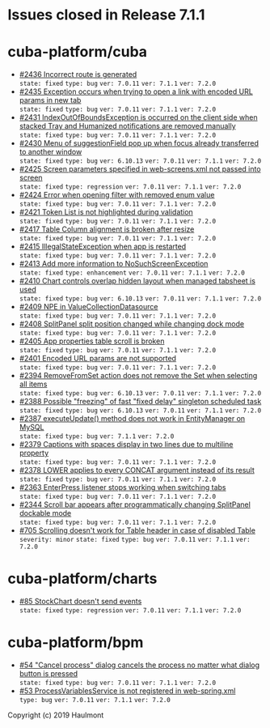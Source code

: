 # Issues closed in Release 7.1.1

# cuba-platform/cuba

* [#2436 Incorrect route is generated](https://github.com/cuba-platform/cuba/issues/2436) \
    `state: fixed` `type: bug` `ver: 7.0.11` `ver: 7.1.1` `ver: 7.2.0` 
* [#2435 Exception occurs when trying to open a link with encoded URL params in new tab](https://github.com/cuba-platform/cuba/issues/2435) \
    `state: fixed` `type: bug` `ver: 7.0.11` `ver: 7.1.1` `ver: 7.2.0` 
* [#2431 IndexOutOfBoundsException is occurred on the client side when stacked Tray and Humanized notifications are removed manually](https://github.com/cuba-platform/cuba/issues/2431) \
    `state: fixed` `type: bug` `ver: 7.0.11` `ver: 7.1.1` `ver: 7.2.0` 
* [#2430 Menu of suggestionField pop up when focus already transferred to another window](https://github.com/cuba-platform/cuba/issues/2430) \
    `state: fixed` `type: bug` `ver: 6.10.13` `ver: 7.0.11` `ver: 7.1.1` `ver: 7.2.0` 
* [#2425 Screen parameters specified in web-screens.xml not passed into screen](https://github.com/cuba-platform/cuba/issues/2425) \
    `state: fixed` `type: regression` `ver: 7.0.11` `ver: 7.1.1` `ver: 7.2.0` 
* [#2424 Error when opening filter with removed enum value](https://github.com/cuba-platform/cuba/issues/2424) \
    `state: fixed` `type: bug` `ver: 7.0.11` `ver: 7.1.1` `ver: 7.2.0` 
* [#2421 Token List is not highlighted during validation](https://github.com/cuba-platform/cuba/issues/2421) \
    `state: fixed` `type: bug` `ver: 7.0.11` `ver: 7.1.1` `ver: 7.2.0` 
* [#2417 Table Column alignment is broken after resize](https://github.com/cuba-platform/cuba/issues/2417) \
    `state: fixed` `type: bug` `ver: 7.0.11` `ver: 7.1.1` `ver: 7.2.0` 
* [#2415 IllegalStateException when app is restarted](https://github.com/cuba-platform/cuba/issues/2415) \
    `state: fixed` `type: bug` `ver: 7.0.11` `ver: 7.1.1` `ver: 7.2.0` 
* [#2413 Add more information to NoSuchScreenException](https://github.com/cuba-platform/cuba/issues/2413) \
    `state: fixed` `type: enhancement` `ver: 7.0.11` `ver: 7.1.1` `ver: 7.2.0` 
* [#2410 Chart controls overlap hidden layout when managed tabsheet is used](https://github.com/cuba-platform/cuba/issues/2410) \
    `state: fixed` `type: bug` `ver: 6.10.13` `ver: 7.0.11` `ver: 7.1.1` `ver: 7.2.0` 
* [#2409 NPE in ValueCollectionDatasource](https://github.com/cuba-platform/cuba/issues/2409) \
    `state: fixed` `type: bug` `ver: 7.0.11` `ver: 7.1.1` `ver: 7.2.0` 
* [#2408 SplitPanel split position changed while changing dock mode](https://github.com/cuba-platform/cuba/issues/2408) \
    `state: fixed` `type: bug` `ver: 7.0.11` `ver: 7.1.1` `ver: 7.2.0` 
* [#2405 App properties table scroll is broken](https://github.com/cuba-platform/cuba/issues/2405) \
    `state: fixed` `type: bug` `ver: 7.0.11` `ver: 7.1.1` `ver: 7.2.0` 
* [#2401 Encoded URL params are not supported](https://github.com/cuba-platform/cuba/issues/2401) \
    `state: fixed` `type: bug` `ver: 7.0.11` `ver: 7.1.1` `ver: 7.2.0` 
* [#2394 RemoveFromSet action does not remove the Set when selecting all items](https://github.com/cuba-platform/cuba/issues/2394) \
    `state: fixed` `type: bug` `ver: 6.10.13` `ver: 7.0.11` `ver: 7.1.1` `ver: 7.2.0` 
* [#2388 Possible "freezing" of fast "fixed delay" singleton scheduled task](https://github.com/cuba-platform/cuba/issues/2388) \
    `state: fixed` `type: bug` `ver: 6.10.13` `ver: 7.0.11` `ver: 7.1.1` `ver: 7.2.0` 
* [#2387 executeUpdate() method does not work in EntityManager on MySQL](https://github.com/cuba-platform/cuba/issues/2387) \
    `state: fixed` `type: bug` `ver: 7.1.1` `ver: 7.2.0` 
* [#2379 Captions with spaces display in two lines due to multiline property](https://github.com/cuba-platform/cuba/issues/2379) \
    `state: fixed` `type: bug` `ver: 7.0.11` `ver: 7.1.1` `ver: 7.2.0` 
* [#2378 LOWER applies to every CONCAT argument instead of its result](https://github.com/cuba-platform/cuba/issues/2378) \
    `state: fixed` `type: bug` `ver: 7.0.11` `ver: 7.1.1` `ver: 7.2.0` 
* [#2363 EnterPress listener stops working when switching tabs](https://github.com/cuba-platform/cuba/issues/2363) \
    `state: fixed` `type: bug` `ver: 7.0.11` `ver: 7.1.1` `ver: 7.2.0` 
* [#2344 Scroll bar appears after programmatically changing SplitPanel  dockable mode](https://github.com/cuba-platform/cuba/issues/2344) \
    `state: fixed` `type: bug` `ver: 7.0.11` `ver: 7.1.1` `ver: 7.2.0` 
* [#705 Scrolling doesn't work for Table header in case of disabled Table](https://github.com/cuba-platform/cuba/issues/705) \
    `severity: minor` `state: fixed` `type: bug` `ver: 7.0.11` `ver: 7.1.1` `ver: 7.2.0` 

# cuba-platform/charts

* [#85 StockChart doesn't send events](https://github.com/cuba-platform/charts/issues/85) \
    `state: fixed` `type: regression` `ver: 7.0.11` `ver: 7.1.1` `ver: 7.2.0` 

# cuba-platform/bpm

* [#54 "Cancel process" dialog cancels the process no matter what dialog button is pressed](https://github.com/cuba-platform/bpm/issues/54) \
    `state: fixed` `type: bug` `ver: 7.0.11` `ver: 7.1.1` `ver: 7.2.0` 
* [#53 ProcessVariablesService is not registered in web-spring.xml](https://github.com/cuba-platform/bpm/issues/53) \
    `type: bug` `ver: 7.0.11` `ver: 7.1.1` `ver: 7.2.0` 


Copyright (c) 2019 Haulmont
